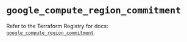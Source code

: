 # `google_compute_region_commitment`

Refer to the Terraform Registry for docs: [`google_compute_region_commitment`](https://registry.terraform.io/providers/hashicorp/google/6.3.0/docs/resources/compute_region_commitment).
